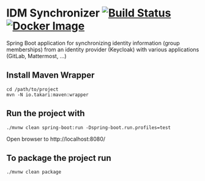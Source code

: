 IDM Synchronizer  [![Build Status](https://github.com/vaulttec/idm-sync/actions/workflows/build.yml/badge.svg)](https://github.com/vaulttec/idm-sync/actions/workflows/build.yml) [![Docker Image](https://img.shields.io/docker/pulls/tjuerge/idm-sync.svg)](https://hub.docker.com/r/tjuerge/idm-sync)
================

Spring Boot application for synchronizing identity information (group memberships) from an identity provider (Keycloak) with various applications (GitLab, Mattermost, ...)



## Install Maven Wrapper
```
cd /path/to/project
mvn -N io.takari:maven:wrapper
```

## Run the project with

```
./mvnw clean spring-boot:run -Dspring-boot.run.profiles=test
```

Open browser to http://localhost:8080/


## To package the project run

```
./mvnw clean package
```
